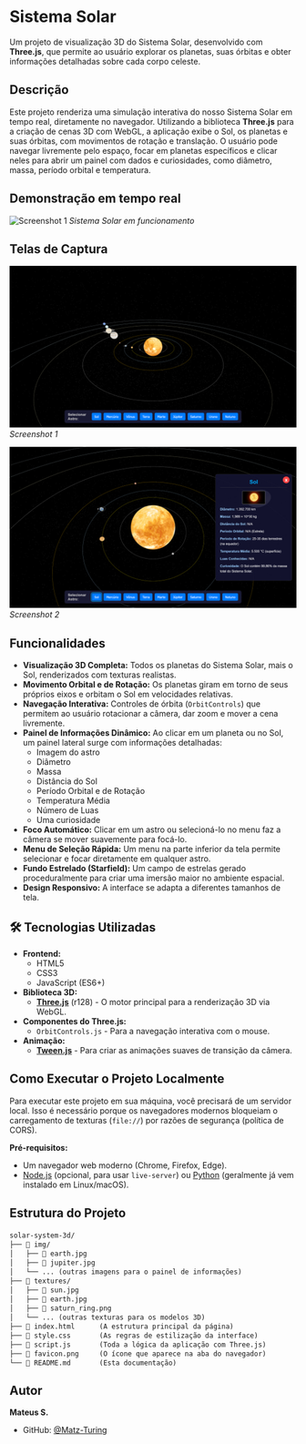 #  Sistema Solar

Um projeto de visualização 3D do Sistema Solar, desenvolvido com **Three.js**, que permite ao usuário explorar os planetas, suas órbitas e obter informações detalhadas sobre cada corpo celeste.

##  Descrição

Este projeto renderiza uma simulação interativa do nosso Sistema Solar em tempo real, diretamente no navegador. Utilizando a biblioteca **Three.js** para a criação de cenas 3D com WebGL, a aplicação exibe o Sol, os planetas e suas órbitas, com movimentos de rotação e translação. O usuário pode navegar livremente pelo espaço, focar em planetas específicos e clicar neles para abrir um painel com dados e curiosidades, como diâmetro, massa, período orbital e temperatura.

##  Demonstração em tempo real

![Screenshot 1](img/1.gif)
*Sistema Solar em funcionamento*

##  Telas de Captura

![Screenshot 1](img/2.png)
*Screenshot 1*

![Screenshot 2](img/3.png)
*Screenshot 2*

##  Funcionalidades

-   **Visualização 3D Completa:** Todos os planetas do Sistema Solar, mais o Sol, renderizados com texturas realistas.
-   **Movimento Orbital e de Rotação:** Os planetas giram em torno de seus próprios eixos e orbitam o Sol em velocidades relativas.
-   **Navegação Interativa:** Controles de órbita (`OrbitControls`) que permitem ao usuário rotacionar a câmera, dar zoom e mover a cena livremente.
-   **Painel de Informações Dinâmico:** Ao clicar em um planeta ou no Sol, um painel lateral surge com informações detalhadas:
    -   Imagem do astro
    -   Diâmetro
    -   Massa
    -   Distância do Sol
    -   Período Orbital e de Rotação
    -   Temperatura Média
    -   Número de Luas
    -   Uma curiosidade
-   **Foco Automático:** Clicar em um astro ou selecioná-lo no menu faz a câmera se mover suavemente para focá-lo.
-   **Menu de Seleção Rápida:** Um menu na parte inferior da tela permite selecionar e focar diretamente em qualquer astro.
-   **Fundo Estrelado (Starfield):** Um campo de estrelas gerado proceduralmente para criar uma imersão maior no ambiente espacial.
-   **Design Responsivo:** A interface se adapta a diferentes tamanhos de tela.

## 🛠 Tecnologias Utilizadas

-   **Frontend:**
    -   HTML5
    -   CSS3
    -   JavaScript (ES6+)
-   **Biblioteca 3D:**
    -   [**Three.js**](https://threejs.org/) (r128) - O motor principal para a renderização 3D via WebGL.
-   **Componentes do Three.js:**
    -   `OrbitControls.js` - Para a navegação interativa com o mouse.
-   **Animação:**
    -   [**Tween.js**](https://github.com/tweenjs/tween.js/) - Para criar as animações suaves de transição da câmera.

##  Como Executar o Projeto Localmente

Para executar este projeto em sua máquina, você precisará de um servidor local. Isso é necessário porque os navegadores modernos bloqueiam o carregamento de texturas (`file://`) por razões de segurança (política de CORS).

**Pré-requisitos:**
*   Um navegador web moderno (Chrome, Firefox, Edge).
*   [Node.js](https://nodejs.org/) (opcional, para usar `live-server`) ou [Python](https://www.python.org/) (geralmente já vem instalado em Linux/macOS).

##  Estrutura do Projeto

```
solar-system-3d/
├── 📁 img/
│   ├── 📄 earth.jpg
│   ├── 📄 jupiter.jpg
│   └── ... (outras imagens para o painel de informações)
├── 📁 textures/
│   ├── 📄 sun.jpg
│   ├── 📄 earth.jpg
│   ├── 📄 saturn_ring.png
│   └── ... (outras texturas para os modelos 3D)
├── 📄 index.html      (A estrutura principal da página)
├── 📄 style.css       (As regras de estilização da interface)
├── 📄 script.js       (Toda a lógica da aplicação com Three.js)
├── 📄 favicon.png     (O ícone que aparece na aba do navegador)
└── 📄 README.md       (Esta documentação)
```

##  Autor

**Mateus S.**

-   GitHub: [@Matz-Turing](https://github.com/Matz-Turing)
